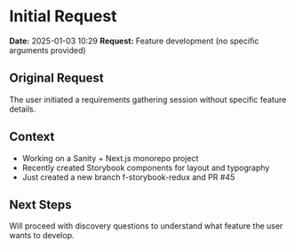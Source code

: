 # Initial Request

**Date:** 2025-01-03 10:29
**Request:** Feature development (no specific arguments provided)

## Original Request

The user initiated a requirements gathering session without specific feature details.

## Context

- Working on a Sanity + Next.js monorepo project
- Recently created Storybook components for layout and typography
- Just created a new branch f-storybook-redux and PR #45

## Next Steps

Will proceed with discovery questions to understand what feature the user wants to develop.
